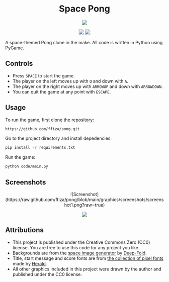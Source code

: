 <div align="center">
    <h1>Space Pong</h1>
</div>

<p align="center">
    <a href="https://www.python.org/"><img src="https://forthebadge.com/images/badges/made-with-python.svg"></a>
</p>

<p align="center">
    <a href="https://github.com/ffiza/pong/blob/main/LICENSE"><img src="https://img.shields.io/github/license/ffiza/pong?style=flat&logo=GNU&labelColor=2B2D2F"></a>
    <a href="https://www.codefactor.io/repository/github/ffiza/pong"><img src="https://img.shields.io/codefactor/grade/github/ffiza/pong?style=flat&logo=CodeFactor&labelColor=2B2D2F"></a>
</p>

A space-themed Pong clone in the make. All code is written in Python using 
PyGame.

## Controls

- Press `SPACE` to start the game.
- The player on the left moves up with `Q` and down with `A`.
- The player on the right moves up with `ARROWUP` and down with `ARROWDOWN`.
- You can quit the game at any point with `ESCAPE`.

## Usage

To run the game, first clone the repository: 
```bash
https://github.com/ffiza/pong.git
```

Go to the project directory and install depedencies:
```bash
pip install -r requirements.txt
```

Run the game:
```bash
python code/main.py
```

## Screenshots

<p align="center">
    ![Screenshot](https://raw.github.com/ffiza/pong/blob/main/graphics/screenshots/screenshot1.png?raw=true)
</p>

<p align="center">
    <img src="https://github.com/ffiza/pong/blob/main/graphics/screenshots/screensho2.png">
</p>

## Attributions

* This project is published under the Creative Commons Zero
(CC0) license. You are free to use this code for any project you like.
* Backgrounds are from the
[space image generator](https://deep-fold.itch.io/space-background-generator)
by [Deep-Fold](https://deep-fold.itch.io/).
* Title, start message and score fonts are from
[the collection of pixel fonts](https://heraldod.itch.io/bitmap-fonts)
made by [Herald](https://heraldod.itch.io/).
* All other graphics included in this project were drawn by the author and
published under the CC0 license.
